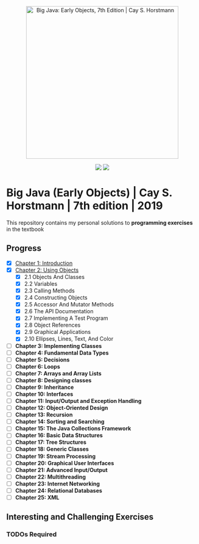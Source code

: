 <p align="center">
  <a href="https://bit.ly/3jZxDyP">
      <img src="https://bit.ly/36bi3ey" 
      height="400" 
      title="Big Java: Early Objects, 7th Edition | Cay S. Horstmann">
  </a>
</p>
<p align="center">
<img src="https://img.shields.io/badge/In%20Progress-Chapter 3: Implementing Classes-blue.svg" />
  <img src="https://img.shields.io/badge/Made%20With-Java 11-purple.svg" />
</p>

# Big Java (Early Objects) | Cay S. Horstmann | 7th edition | 2019
This repository contains my personal solutions to **programming exercises** in the textbook

## Progress
- [x] [Chapter 1: Introduction]()
- [x] [Chapter 2: Using Objects]()
  - [x] 2.1 Objects And Classes
  - [x] 2.2 Variables
  - [x] 2.3 Calling Methods
  - [x] 2.4 Constructing Objects
  - [x] 2.5 Accessor And Mutator Methods
  - [x] 2.6 The API Documentation
  - [x] 2.7 Implementing A Test Program
  - [x] 2.8 Object References
  - [x] 2.9 Graphical Applications
  - [x] 2.10 Ellipses, Lines, Text, And Color
- [ ] **Chapter 3: Implementing Classes**
- [ ] **Chapter 4: Fundamental Data Types**
- [ ] **Chapter 5: Decisions**
- [ ] **Chapter 6: Loops**
- [ ] **Chapter 7: Arrays and Array Lists**
- [ ] **Chapter 8: Designing classes**
- [ ] **Chapter 9: Inheritance**
- [ ] **Chapter 10: Interfaces**
- [ ] **Chapter 11: Input/Output and Exception Handling**
- [ ] **Chapter 12: Object-Oriented Design**
- [ ] **Chapter 13: Recursion**
- [ ] **Chapter 14: Sorting and Searching**
- [ ] **Chapter 15: The Java Collections Framework**
- [ ] **Chapter 16: Basic Data Structures**
- [ ] **Chapter 17: Tree Structures**
- [ ] **Chapter 18: Generic Classes**
- [ ] **Chapter 19: Stream Processing**
- [ ] **Chapter 20: Graphical User Interfaces**
- [ ] **Chapter 21: Advanced Input/Output**
- [ ] **Chapter 22: Multithreading**
- [ ] **Chapter 23: Internet Networking**
- [ ] **Chapter 24: Relational Databases**
- [ ] **Chapter 25: XML**
    
## Interesting and Challenging Exercises

### TODOs Required

